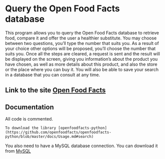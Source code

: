 # Query the Open Food Facts database

This program allows you to query the Open Food Facts database to retrieve food, compare it and offer the user a healthier substitute.
You may choose between two questions, you’ll type the number that suits you.
As a result of your choice other options will be proposed, you’ll choose the number that suits you.
Once all the steps are cleared, a request is sent and the result will be displayed on the screen, giving you information’s about the product you have chosen, as well as more details about this product, and also the store or the place where you can buy it.
You will also be able to save your search in a database that you can consult at any time.

## Link to the site [Open Food Facts](https://world.openfoodfacts.org/)

## Documentation

All code is commented.

```
To download the library [openfoodfacts-python] (https://github.com/openfoodfacts/openfoodfacts-python/blob/master/docs/Usage.md#search)

```
You also need to have a MySQL database connection. You can download it from [MySQL](https://www.mysql.com/)
```



